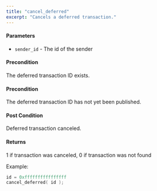 ```yaml
---
title: "cancel_deferred"
excerpt: "Cancels a deferred transaction."
---
```

#### Parameters
* `sender_id` - The id of the sender

#### Precondition
The deferred transaction ID exists. 

#### Precondition
The deferred transaction ID has not yet been published. 

#### Post Condition
Deferred transaction canceled.

#### Returns
1 if transaction was canceled, 0 if transaction was not found

Example:

```cpp
id = 0xffffffffffffffff
cancel_deferred( id );
```